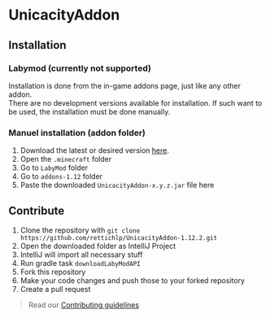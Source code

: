 # UnicacityAddon

## Installation

### Labymod (currently not supported)
Installation is done from the in-game addons page, just like any other addon.<br>
There are no development versions available for installation. If such want to be used, the installation must be done manually.

### Manuel installation (addon folder)

1. Download the latest or desired version [here](https://github.com/rettichlp/UnicacityAddon-1.12.2/releases).
2. Open the `.minecraft` folder
3. Go to `LabyMod` folder
4. Go to `addons-1.12` folder
5. Paste the downloaded `UnicacityAddon-x.y.z.jar` file here

## Contribute

1. Clone the repository with `git clone https://github.com/rettichlp/UnicacityAddon-1.12.2.git`
2. Open the downloaded folder as IntelliJ Project
3. IntelliJ will import all necessary stuff
4. Run gradle task `downloadLabyModAPI`
5. Fork this repository
6. Make your code changes and push those to your forked repository
7. Create a pull request

> Read our [Contributing guidelines](https://github.com/rettichlp/UnicacityAddon-1.12.2/blob/main/CONTRIBUTING.md)
